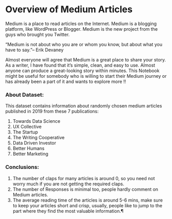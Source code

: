 # Overview of Medium Articles 

Medium is a place to read articles on the Internet. Medium is a blogging platform, like WordPress or Blogger. Medium is the new project from the guys who brought you Twitter.

“Medium is not about who you are or whom you know, but about what you have to say.”– Erik Devaney

Almost everyone will agree that Medium is a great place to share your story. As a writer, I have found that it’s simple, clean, and easy to use. Almost anyone can produce a great-looking story within minutes.
This Notebook might be useful for somebody who is willing to start their Medium journey or has already been a part of it and wants to explore more !!

### About Dataset:

This dataset contains information about randomly chosen medium articles published in 2019 from these 7 publications:

1. Towards Data Science
2. UX Collective
3. The Startup
4. The Writing Cooperative
5. Data Driven Investor
6. Better Humans
7. Better Marketing

### Conclusions:

1. The number of claps for many articles is around 0, so you need not worry much if you are not getting the required claps.
2. The number of Responses is minimal too, people hardly comment on Medium articles.
3. The average reading time of the articles is around 5-6 mins, make sure to keep your articles short and crisp, usually, people like to jump to the part where they find the most valuable information.¶
